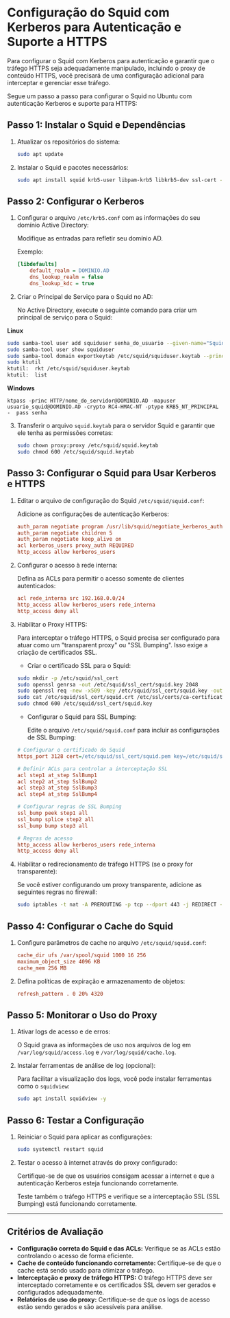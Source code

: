 # Configuração do Squid com Kerberos para Autenticação e Suporte a HTTPS

Para configurar o Squid com Kerberos para autenticação e garantir que o tráfego HTTPS seja adequadamente manipulado, incluindo o proxy de conteúdo HTTPS, você precisará de uma configuração adicional para interceptar e gerenciar esse tráfego.

Segue um passo a passo para configurar o Squid no Ubuntu com autenticação Kerberos e suporte para HTTPS:

## Passo 1: Instalar o Squid e Dependências

1. Atualizar os repositórios do sistema:

    ```bash
    sudo apt update
    ```

2. Instalar o Squid e pacotes necessários:

    ```bash
    sudo apt install squid krb5-user libpam-krb5 libkrb5-dev ssl-cert -y
    ```

## Passo 2: Configurar o Kerberos

1. Configurar o arquivo `/etc/krb5.conf` com as informações do seu domínio Active Directory:

   Modifique as entradas para refletir seu domínio AD.

   Exemplo:

    ```ini
    [libdefaults]
        default_realm = DOMINIO.AD
        dns_lookup_realm = false
        dns_lookup_kdc = true
    ```

2. Criar o Principal de Serviço para o Squid no AD:

   No Active Directory, execute o seguinte comando para criar um principal de serviço para o Squid:

   
**Linux**

```bash
sudo samba-tool user add squiduser senha_do_usuario --given-name="Squid" --surname="User"
sudo samba-tool user show squiduser
sudo samba-tool domain exportkeytab /etc/squid/squiduser.keytab --principal=squiduser
sudo ktutil
ktutil:  rkt /etc/squid/squiduser.keytab
ktutil:  list
```

**Windows**

    ktpass -princ HTTP/nome_do_servidor@DOMINIO.AD -mapuser usuario_squid@DOMINIO.AD -crypto RC4-HMAC-NT -ptype KRB5_NT_PRINCIPAL -  pass senha
  

3. Transferir o arquivo `squid.keytab` para o servidor Squid e garantir que ele tenha as permissões corretas:

    ```bash
    sudo chown proxy:proxy /etc/squid/squid.keytab
    sudo chmod 600 /etc/squid/squid.keytab
    ```

## Passo 3: Configurar o Squid para Usar Kerberos e HTTPS

1. Editar o arquivo de configuração do Squid `/etc/squid/squid.conf`:

   Adicione as configurações de autenticação Kerberos:

    ```ini
    auth_param negotiate program /usr/lib/squid/negotiate_kerberos_auth -k /etc/squid/squiduser.keytab 
    auth_param negotiate children 5 
    auth_param negotiate keep_alive on 
    acl kerberos_users proxy_auth REQUIRED 
    http_access allow kerberos_users
    ```

2. Configurar o acesso à rede interna:

   Defina as ACLs para permitir o acesso somente de clientes autenticados:

    ```ini
    acl rede_interna src 192.168.0.0/24
    http_access allow kerberos_users rede_interna
    http_access deny all
    ```

3. Habilitar o Proxy HTTPS:

   Para interceptar o tráfego HTTPS, o Squid precisa ser configurado para atuar como um "transparent proxy" ou "SSL Bumping". Isso exige a criação de certificados SSL.

   - Criar o certificado SSL para o Squid:

    ```bash
    sudo mkdir -p /etc/squid/ssl_cert
    sudo openssl genrsa -out /etc/squid/ssl_cert/squid.key 2048
    sudo openssl req -new -x509 -key /etc/squid/ssl_cert/squid.key -out /etc/squid/ssl_cert/squid.crt -days 3650
    sudo cat /etc/squid/ssl_cert/squid.crt /etc/ssl/certs/ca-certificates.crt > /etc/squid/ssl_cert/squid.pem
    sudo chmod 600 /etc/squid/ssl_cert/squid.key
    ```

   - Configurar o Squid para SSL Bumping:

     Edite o arquivo `/etc/squid/squid.conf` para incluir as configurações de SSL Bumping:

    ```ini
    # Configurar o certificado do Squid
    https_port 3128 cert=/etc/squid/ssl_cert/squid.pem key=/etc/squid/ssl_cert/squid.key

    # Definir ACLs para controlar a interceptação SSL
    acl step1 at_step SslBump1
    acl step2 at_step SslBump2
    acl step3 at_step SslBump3
    acl step4 at_step SslBump4

    # Configurar regras de SSL Bumping
    ssl_bump peek step1 all
    ssl_bump splice step2 all
    ssl_bump bump step3 all

    # Regras de acesso
    http_access allow kerberos_users rede_interna
    http_access deny all
    ```

4. Habilitar o redirecionamento de tráfego HTTPS (se o proxy for transparente):

   Se você estiver configurando um proxy transparente, adicione as seguintes regras no firewall:

    ```bash
    sudo iptables -t nat -A PREROUTING -p tcp --dport 443 -j REDIRECT --to-port 3128
    ```

## Passo 4: Configurar o Cache do Squid

1. Configure parâmetros de cache no arquivo `/etc/squid/squid.conf`:

    ```ini
    cache_dir ufs /var/spool/squid 1000 16 256
    maximum_object_size 4096 KB
    cache_mem 256 MB
    ```

2. Defina políticas de expiração e armazenamento de objetos:

    ```ini
    refresh_pattern . 0 20% 4320
    ```

## Passo 5: Monitorar o Uso do Proxy

1. Ativar logs de acesso e de erros:

   O Squid grava as informações de uso nos arquivos de log em `/var/log/squid/access.log` e `/var/log/squid/cache.log`.

2. Instalar ferramentas de análise de log (opcional):

   Para facilitar a visualização dos logs, você pode instalar ferramentas como o `squidview`:

    ```bash
    sudo apt install squidview -y
    ```

## Passo 6: Testar a Configuração

1. Reiniciar o Squid para aplicar as configurações:

    ```bash
    sudo systemctl restart squid
    ```

2. Testar o acesso à internet através do proxy configurado:

   Certifique-se de que os usuários consigam acessar a internet e que a autenticação Kerberos esteja funcionando corretamente.

   Teste também o tráfego HTTPS e verifique se a interceptação SSL (SSL Bumping) está funcionando corretamente.

---

## Critérios de Avaliação

- **Configuração correta do Squid e das ACLs:** Verifique se as ACLs estão controlando o acesso de forma eficiente.
- **Cache de conteúdo funcionando corretamente:** Certifique-se de que o cache está sendo usado para otimizar o tráfego.
- **Interceptação e proxy de tráfego HTTPS:** O tráfego HTTPS deve ser interceptado corretamente e os certificados SSL devem ser gerados e configurados adequadamente.
- **Relatórios de uso do proxy:** Certifique-se de que os logs de acesso estão sendo gerados e são acessíveis para análise.
